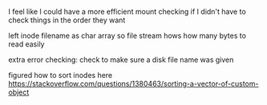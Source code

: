 I feel like I could have a more efficient mount checking if I didn't have to check things in the order they want

left inode filename as char array so file stream hows how many bytes to read easily

extra error checking:
    check to make sure a disk file name was given


figured how to sort inodes here
https://stackoverflow.com/questions/1380463/sorting-a-vector-of-custom-object